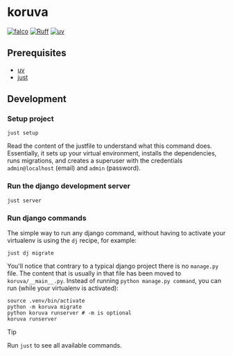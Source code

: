 # koruva

[![falco](https://img.shields.io/badge/built%20with-falco-success)](https://github.com/falcopackages/falco)
[![Ruff](https://img.shields.io/endpoint?url=https://raw.githubusercontent.com/astral-sh/ruff/main/assets/badge/v2.json)](https://github.com/astral-sh/ruff)
[![uv](https://img.shields.io/endpoint?url=https://raw.githubusercontent.com/astral-sh/uv/main/assets/badge/v0.json)](https://github.com/astral-sh/uv)

## Prerequisites

- [uv](https://docs.astral.sh/uv/)
- [just](https://github.com/casey/just)

## Development

### Setup project

```shell
just setup
```
Read the content of the justfile to understand what this command does. Essentially, it sets up your virtual environment, 
installs the dependencies, runs migrations, and creates a superuser with the credentials `admin@localhost` (email) and `admin` (password).

### Run the django development server

```shell
just server
```

### Run django commands

The simple way to run any django command, without having to activate your virtualenv is using the `dj` recipe, for example:

```shell
just dj migrate
```

You'll notice that contrary to a typical django project there is no `manage.py` file. The content that is usually in that file has been moved to `koruva/__main__.py`. 
Instead of running `python manage.py command`, you can run (while your virtualenv is activated):

```shell
source .venv/bin/activate
python -m koruva migrate
python koruva runserver # -m is optional
koruva runserver
```

> [!TIP]
> Run `just` to see all available commands.
